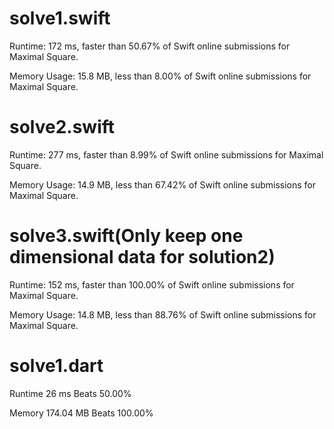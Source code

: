 # solve1.swift

Runtime: 172 ms, faster than 50.67% of Swift online submissions for Maximal Square.

Memory Usage: 15.8 MB, less than 8.00% of Swift online submissions for Maximal Square.

# solve2.swift

Runtime: 277 ms, faster than 8.99% of Swift online submissions for Maximal Square.

Memory Usage: 14.9 MB, less than 67.42% of Swift online submissions for Maximal Square.


# solve3.swift(Only keep one dimensional data for solution2)

Runtime: 152 ms, faster than 100.00% of Swift online submissions for Maximal Square.

Memory Usage: 14.8 MB, less than 88.76% of Swift online submissions for Maximal Square.

# solve1.dart

Runtime 26 ms Beats 50.00%

Memory 174.04 MB Beats 100.00%

